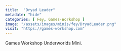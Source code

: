 ```yaml
---
title:  "Dryad Leader"
metadate: "hide"
categories: [ Fey, Games-Workshop ]
image: "/assets/images/minis/fey/DryadLeader.png"
visit: "https://games-workshop.com"
---
```

Games Workshop Underworlds Mini.